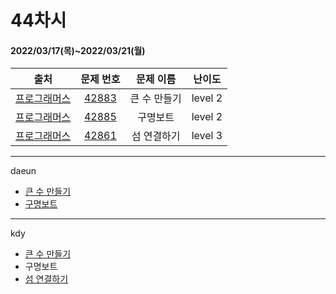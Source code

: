 # 44차시
#### 2022/03/17(목)~2022/03/21(월)

|               출처               |                   문제 번호                    |     문제 이름      | 난이도 |
| :------------------------------: | :--------------------------------------------: | :----------------: | :----: |
| [프로그래머스](https://programmers.co.kr/) | [42883](https://programmers.co.kr/learn/courses/30/lessons/42883) | 큰 수 만들기 | level 2 |
| [프로그래머스](https://programmers.co.kr/) | [42885](https://programmers.co.kr/learn/courses/30/lessons/42885) | 구명보트 | level 2 |
| [프로그래머스](https://programmers.co.kr/) | [42861](https://programmers.co.kr/learn/courses/30/lessons/42861) | 섬 연결하기 | level 3 |


---

daeun
- [큰 수 만들기](https://hoonycode.notion.site/a12327908dd14d9a8d4bd59d8945632c)
- [구명보트](https://hoonycode.notion.site/a20451a62cd443b6b81202ea1c0ee8ca)

---

kdy
- [큰 수 만들기](https://tropical-couch-e39.notion.site/PRO-42883-2b7f9787749b4a5a8a4fb91ede427452)
- 구명보트
- [섬 연결하기](https://tropical-couch-e39.notion.site/PRO-42861-cdd6d5cc21d44837b8430b3abacf8923)

